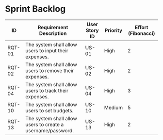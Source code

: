 # Sprint Backlog

| ID      | Requirement Description                                     | User Story ID | Priority | Effort (Fibonacci) |
|---------|-------------------------------------------------------------|---------------|----------|---------------------|
| RQT-01  | The system shall allow users to input their expenses.       | US-01         | High     | 2                   |
| RQT-02  | The system shall allow users to remove their expenses.      | US-02         | High     | 2                   |
| RQT-04  | The system shall allow users to track their expenses.       | US-04         | High     | 3                   |
| RQT-10  | The system shall allow users to set budgets.                | US-10         | Medium   | 5                   |
| RQT-13  | The system shall allow users to create a username/password. | US-13         | High     | 2                   |